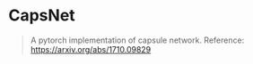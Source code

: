 # CapsNet
> A pytorch implementation of capsule network.
> Reference: https://arxiv.org/abs/1710.09829
